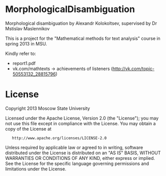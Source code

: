MorphologicalDisambiguation
===========================

Morphological disambiguation by Alexandr Kolokoltsev, supervised by Dr Mstislav Maslennikov

This is a project for the "Mathematical methods for text analysis" course in spring 2013 in MSU. 

Kindly refer to:
- report1.pdf
- vk.com/mathtexts -> achievements of listeners (http://vk.com/topic-50553132_28815796)


License
=======

Copyright 2013 Moscow State University

   Licensed under the Apache License, Version 2.0 (the "License");
   you may not use this file except in compliance with the License.
   You may obtain a copy of the License at

       http://www.apache.org/licenses/LICENSE-2.0

   Unless required by applicable law or agreed to in writing, software
   distributed under the License is distributed on an "AS IS" BASIS,
   WITHOUT WARRANTIES OR CONDITIONS OF ANY KIND, either express or implied.
   See the License for the specific language governing permissions and
   limitations under the License.

